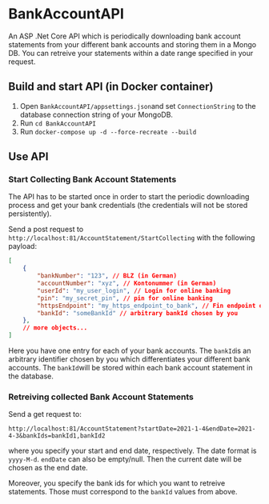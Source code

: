 # BankAccountAPI

An ASP .Net Core API which is periodically downloading bank account statements from your different bank accounts and storing them in a Mongo DB.
You can retreive your statements within a date range specified in your request.

## Build and start API (in Docker container)

1. Open ``BankAccountAPI/appsettings.json``and set ``ConnectionString`` to the database connection string of your MongoDB.
2. Run ``cd BankAccountAPI``
3. Run ``docker-compose up -d --force-recreate --build``

## Use API

### Start Collecting Bank Account Statements

The API has to be started once in order to start the periodic downloading process and get your bank credentials (the credentials will not be stored persistently).

Send a post request to ``http://localhost:81/AccountStatement/StartCollecting`` with the following payload:

```json
[
    {
        "bankNumber": "123", // BLZ (in German)
        "accountNumber": "xyz", // Kontonummer (in German)
        "userId": "my_user_login", // Login for online banking
        "pin": "my_secret_pin", // pin for online banking
        "httpsEndpoint": "my_https_endpoint_to_bank", // Fin endpoint of bank
        "bankId": "someBankId" // arbitrary bankId chosen by you
    },
    // more objects...
]
```

Here you have one entry for each of your bank accounts. The ``bankId``is an arbitrary identifier chosen by you which differentiates your different bank accounts. The ``bankId``will be stored within each bank account statement in the database.

### Retreiving collected Bank Account Statements

Send a get request to:

```url
http://localhost:81/AccountStatement?startDate=2021-1-4&endDate=2021-4-3&bankIds=bankId1,bankId2
```

where you specify your start and end date, respectively. The date format is ``yyyy-M-d``. ``endDate`` can also be empty/null. Then the current date will be chosen as the end date.

Moreover, you specify the bank ids for which you want to retreive statements. Those must correspond to the ``bankId`` values from above.
